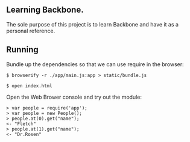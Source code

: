## Learning Backbone.
The sole purpose of this project is to learn Backbone and have it as a personal reference.

## Running
Bundle up the dependencies so that we can use require in the browser:

```shell
$ browserify -r ./app/main.js:app > static/bundle.js
```

```shell
$ open index.html
```

Open the Web Brower console and try out the module:

```shell
> var people = require('app');
> var people = new People();
> people.at(0).get("name");
<- "Fletch"
> people.at(1).get("name");
<- "Dr.Rosen"
```
